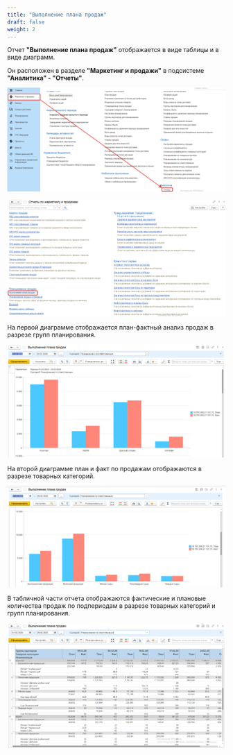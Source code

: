 ```yaml
---
title: "Выполнение плана продаж"
draft: false
weight: 2
---
```


Отчет **"Выполнение плана продаж"** отображается в виде таблицы и в виде диаграмм.

Он расположен в разделе **"Маркетинг и продажи"** в подсистеме **"Аналитика" - "Отчеты"**.

[![1][1]][1]

[![2][2]][2]

На первой диаграмме отображается план-фактный анализ продаж в разрезе групп планирования.

[![3][3]][3]

На второй диаграмме план и факт по продажам отображаются в разрезе товарных категорий.

[![4][4]][4]

В табличной части отчета отображаются фактические и плановые количества продаж по подпериодам в разрезе товарных категорий и групп планирования.

[![5][5]][5]

[1]: 1.png
[2]: 2.png
[3]: 3.png
[4]: 4.png
[5]: 5.png
